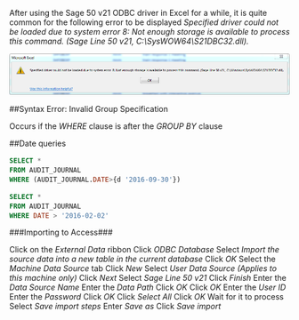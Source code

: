 


After using the Sage 50 v21 ODBC driver in Excel for a while, it is quite common for the following error to be displayed *Specified driver could not be loaded due to system error 8: Not enough storage is available to process this command. (Sage Line 50 v21, C:\SysWOW64\S21DBC32.dll).*

![alt text](Specified_driver_could_not_be_loaded_due_to_system_error_8.png "Specified driver could not be loaded due to system error 8: Not enough storage is available to process this command. (Sage Line 50 v21, C:\SysWOW64\S21DBC32.dll).")



##Syntax Error: Invalid Group Specification

Occurs if the *WHERE* clause is after the *GROUP BY* clause

##Date queries
```sql
SELECT *
FROM AUDIT_JOURNAL
WHERE (AUDIT_JOURNAL.DATE>{d '2016-09-30'})
```
```sql
SELECT *
FROM AUDIT_JOURNAL
WHERE DATE > '2016-02-02'
```

###Importing to Access###

Click on the *External Data* ribbon
Click *ODBC Database*
Select *Import the source data into a new table in the current database*
Click *OK*
Select the *Machine Data Source* tab
Click *New*
Select *User Data Source (Applies to this machine only)*
Click *Next*
Select *Sage Line 50 v21*
Click *Finish*
Enter the *Data Source Name*
Enter the *Data Path*
Click *OK*
Click *OK*
Enter the *User ID*
Enter the *Password*
Click *OK*
Click *Select All*
Click *OK*
Wait for it to process
Select *Save import steps*
Enter *Save as*
Click *Save import*
